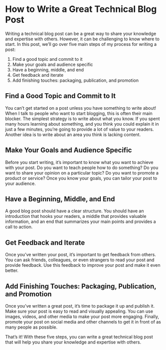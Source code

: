 # How to Write a Great Technical Blog Post

Writing a technical blog post can be a great way to share your knowledge and expertise with others. However, it can be challenging to know where to start. In this post, we’ll go over five main steps of my process for writing a post:

1. Find a good topic and commit to it
2. Make your goals and audience specific
3. Have a beginning, middle, and end
4. Get feedback and iterate
5. Add finishing touches: packaging, publication, and promotion

## Find a Good Topic and Commit to It

You can’t get started on a post unless you have something to write about! When I talk to people who want to start blogging, this is often their main blocker. The simplest strategy is to write about what you know. If you spent many hours learning about something, and you think you could explain it in just a few minutes, you’re going to provide a lot of value to your readers. Another idea is to write about an area you think is lacking content.

## Make Your Goals and Audience Specific

Before you start writing, it’s important to know what you want to achieve with your post. Do you want to teach people how to do something? Do you want to share your opinion on a particular topic? Do you want to promote a product or service? Once you know your goals, you can tailor your post to your audience.

## Have a Beginning, Middle, and End

A good blog post should have a clear structure. You should have an introduction that hooks your readers, a middle that provides valuable information, and an end that summarizes your main points and provides a call to action.

## Get Feedback and Iterate

Once you’ve written your post, it’s important to get feedback from others. You can ask friends, colleagues, or even strangers to read your post and provide feedback. Use this feedback to improve your post and make it even better.

## Add Finishing Touches: Packaging, Publication, and Promotion

Once you’ve written a great post, it’s time to package it up and publish it. Make sure your post is easy to read and visually appealing. You can use images, videos, and other media to make your post more engaging. Finally, promote your post on social media and other channels to get it in front of as many people as possible.

That’s it! With these five steps, you can write a great technical blog post that will help you share your knowledge and expertise with others.
